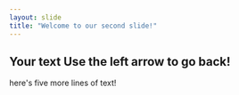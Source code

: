 ```yaml
---
layout: slide
title: "Welcome to our second slide!"
---
```

Your text
Use the left arrow to go back!
----

here's five more lines of text!
